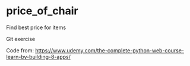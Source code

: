 # price_of_chair
Find best price for items

Git exercise

Code from:
https://www.udemy.com/the-complete-python-web-course-learn-by-building-8-apps/
